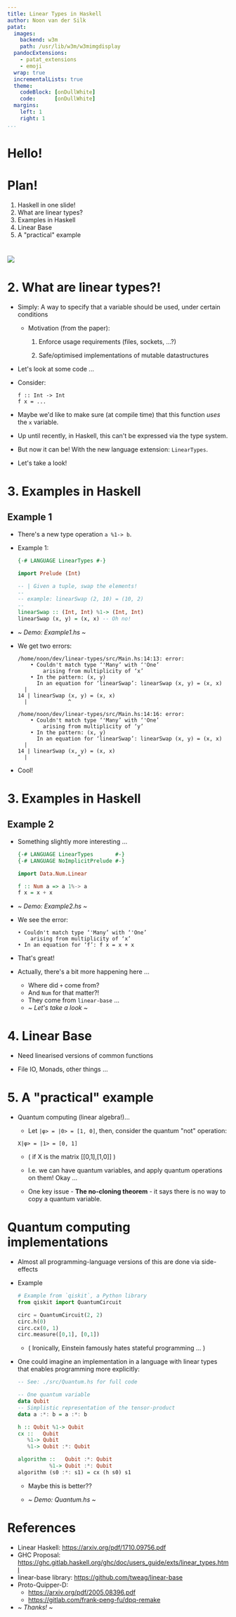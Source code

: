 ```yaml
---
title: Linear Types in Haskell
author: Noon van der Silk
patat:
  images:
    backend: w3m
    path: /usr/lib/w3m/w3mimgdisplay
  pandocExtensions:
    - patat_extensions
    - emoji
  wrap: true
  incrementalLists: true
  theme:
    codeBlock: [onDullWhite]
    code:      [onDullWhite]
  margins:
    left: 1
    right: 1
...
```


# Hello!

# Plan!

1. Haskell in one slide!
2. What are linear types?
3. Examples in Haskell
4. Linear Base
5. A "practical" example


# 

![](spj.png)


# 2. What are linear types?!

- Simply: A way to specify that a variable should be used, under certain
conditions

    - Motivation (from the paper):

        1. Enforce usage requirements (files, sockets, ...?)

        2. Safe/optimised implementations of mutable datastructures

- Let's look at some code ...

- Consider:
  ```
  f :: Int -> Int
  f x = ...
  ```

- Maybe we'd like to make sure (at compile time) that this function _uses_ the
`x` variable.

- Up until recently, in Haskell, this can't be expressed via the type system.

- But now it can be! With the new language extension: `LinearTypes`.

- Let's take a look!


# 3. Examples in Haskell

## Example 1

- There's a new type operation `a %1-> b`.

- Example 1:

  ```haskell
  {-# LANGUAGE LinearTypes #-}

  import Prelude (Int)

  -- | Given a tuple, swap the elements!
  --
  -- example: linearSwap (2, 10) = (10, 2)
  --
  linearSwap :: (Int, Int) %1-> (Int, Int)
  linearSwap (x, y) = (x, x) -- Oh no!
  ```

- _~ Demo: Example1.hs  ~_

- We get two errors:

  ```
  /home/noon/dev/linear-types/src/Main.hs:14:13: error:
      • Couldn't match type ‘'Many’ with ‘'One’
          arising from multiplicity of ‘x’
      • In the pattern: (x, y)
        In an equation for ‘linearSwap’: linearSwap (x, y) = (x, x)
    |
  14 | linearSwap (x, y) = (x, x)
    |             ^

  /home/noon/dev/linear-types/src/Main.hs:14:16: error:
      • Couldn't match type ‘'Many’ with ‘'One’
          arising from multiplicity of ‘y’
      • In the pattern: (x, y)
        In an equation for ‘linearSwap’: linearSwap (x, y) = (x, x)
    |
  14 | linearSwap (x, y) = (x, x)
    |                ^
  ```

- Cool!


# 3. Examples in Haskell

## Example 2

- Something slightly more interesting ...

  ```haskell
  {-# LANGUAGE LinearTypes       #-}
  {-# LANGUAGE NoImplicitPrelude #-}

  import Data.Num.Linear

  f :: Num a => a 1%-> a
  f x = x + x
  ```

- _~ Demo: Example2.hs  ~_

- We see the error:

  ```
  • Couldn't match type ‘'Many’ with ‘'One’
      arising from multiplicity of ‘x’
  • In an equation for ‘f’: f x = x + x
  ```

- That's great!

- Actually, there's a bit more happening here ...
    - Where did `+` come from?
    - And `Num` for that matter?!
    - They come from `linear-base` ...
    - _~ Let's take a look ~_


# 4. Linear Base

- Need linearised versions of common functions

- File IO, Monads, other things ...


# 5. A "practical" example

- Quantum computing (linear algebra!)...

    - Let `|φ> = |0> = [1, 0]`, then, consider the quantum "not" operation:

    ```
    X|φ> = |1> = [0, 1]
    ```

    - ( if X is the matrix [[0,1],[1,0]] )
  
    - I.e. we can have quantum variables, and apply quantum operations on
    them! Okay ...

    - One key issue - **The no-cloning theorem** - it says there is no way to copy a
    quantum variable.


# Quantum computing implementations

- Almost all programming-language versions of this are done via side-effects

- Example

    ```python
    # Example from `qiskit`, a Python library
    from qiskit import QuantumCircuit

    circ = QuantumCircuit(2, 2)
    circ.h(0)
    circ.cx(0, 1)
    circ.measure([0,1], [0,1])
    ```

    - ( Ironically, Einstein famously hates stateful programming ... )

- One could imagine an implementation in a language with linear types that
enables programming more explicitly:

    ```haskell
    -- See: ./src/Quantum.hs for full code

    -- One quantum variable
    data Qubit
    -- Simplistic representation of the tensor-product
    data a :*: b = a :*: b

    h :: Qubit %1-> Qubit
    cx ::   Qubit 
       %1-> Qubit 
       %1-> Qubit :*: Qubit

    algorithm ::   Qubit :*: Qubit 
              %1-> Qubit :*: Qubit
    algorithm (s0 :*: s1) = cx (h s0) s1
    ```

    - Maybe this is better??

    - _~ Demo: Quantum.hs  ~_


# References

- Linear Haskell: <https://arxiv.org/pdf/1710.09756.pdf>
- GHC Proposal: <https://ghc.gitlab.haskell.org/ghc/doc/users_guide/exts/linear_types.html>
- linear-base library: <https://github.com/tweag/linear-base>
- Proto-Quipper-D:
    - <https://arxiv.org/pdf/2005.08396.pdf>
    - <https://gitlab.com/frank-peng-fu/dpq-remake>
- *~ Thanks! ~*

